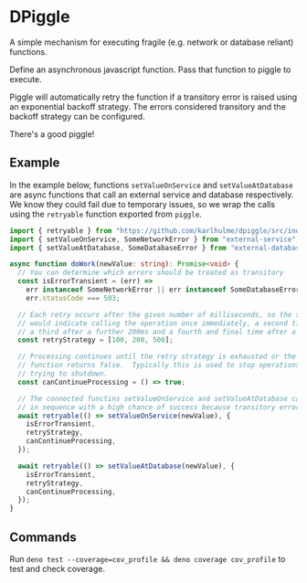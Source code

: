 # DPiggle

A simple mechanism for executing fragile (e.g. network or database reliant)
functions.

Define an asynchronous javascript function. Pass that function to piggle to
execute.

Piggle will automatically retry the function if a transitory error is raised
using an exponential backoff strategy. The errors considered transitory and the
backoff strategy can be configured.

There's a good piggle!

## Example

In the example below, functions `setValueOnService` and `setValueAtDatabase` are
async functions that call an external service and database respectively. We know
they could fail due to temporary issues, so we wrap the calls using the
`retryable` function exported from `piggle`.

```typescript
import { retryable } from "https://github.com/karlhulme/dpiggle/src/index.ts";
import { setValueOnService, SomeNetworkError } from "external-service";
import { setValueAtDatabase, SomeDatabaseError } from "external-database";

async function doWork(newValue: string): Promise<void> {
  // You can determine which errors should be treated as transitory
  const isErrorTransient = (err) =>
    err instanceof SomeNetworkError || err instanceof SomeDatabaseError ||
    err.statusCode === 503;

  // Each retry occurs after the given number of milliseconds, so the strategy below
  // would indicate calling the operation once immediately, a second time after 100ms,
  // a third after a further 200ms and a fourth and final time after a further 500ms.
  const retryStrategy = [100, 200, 500];

  // Processing continues until the retry strategy is exhausted or the canContinueProcessing
  // function returns false.  Typically this is used to stop operations because the host is
  // trying to shutdown.
  const canContinueProcessing = () => true;

  // The connected functins setValueOnService and setValueAtDatabase can then be called
  // in sequence with a high chance of success because transitory errors will be bypassed.
  await retryable(() => setValueOnService(newValue), {
    isErrorTransient,
    retryStrategy,
    canContinueProcessing,
  });

  await retryable(() => setValueAtDatabase(newValue), {
    isErrorTransient,
    retryStrategy,
    canContinueProcessing,
  });
}
```

## Commands

Run `deno test --coverage=cov_profile && deno coverage cov_profile` to test and check coverage.
